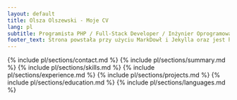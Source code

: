 ```yaml
---
layout: default
title: Olsza Olszewski - Moje CV
lang: pl
subtitle: Programista PHP / Full-Stack Developer / Inżynier Oprogramowania
footer_text: Strona powstała przy użyciu MarkDowł i Jekylla oraz jest hostowana na GitHub Pages. Kod źródłowy jest dostępny na GitHub
---
```


{% include pl/sections/contact.md %}
{% include pl/sections/summary.md %}
{% include pl/sections/skills.md %}
{% include pl/sections/experience.md %}
{% include pl/sections/projects.md %}
{% include pl/sections/education.md %}
{% include pl/sections/languages.md %}
